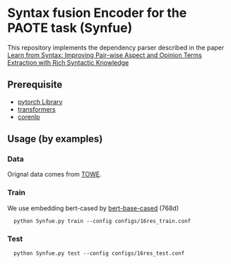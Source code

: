 # Syntax fusion Encoder for the PAOTE task (Synfue)
This repository implements the dependency parser described in the paper [Learn from Syntax: Improving Pair-wise Aspect and Opinion Terms Extraction with Rich Syntactic Knowledge]()
## Prerequisite
* [pytorch Library](https://pytorch.org/)
* [transformers](https://huggingface.co/transformers/model_doc/bert.html)
* [corenlp](https://stanfordnlp.github.io/CoreNLP/)

## Usage (by examples)
### Data
Orignal data comes from [TOWE](https://github.com/NJUNLP/TOWE/tree/master/data).

### Train
We use embedding bert-cased by [bert-base-cased](https://huggingface.co/bert-base-cased) (768d)

```
  python Synfue.py train --config configs/16res_train.conf
```
### Test
```
  python Synfue.py test --config configs/16res_test.conf
```
